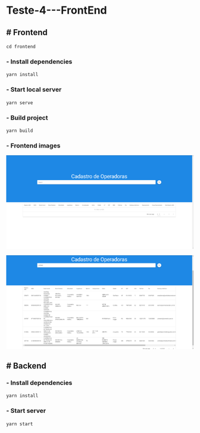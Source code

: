 # **Teste-4---FrontEnd**

## # **Frontend**

```
cd frontend
```

### - Install dependencies

```
yarn install
```

### - Start local server

```
yarn serve
```

### - Build project

```
yarn build
```

### - Frontend images

![No data](./assets/images/frontendimage.png)

![With data](./assets/images/frontendimagewithdata.png)

## # **Backend**

### - Install dependencies

```
yarn install
```

### - Start server

```
yarn start
```
